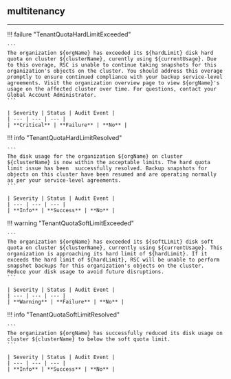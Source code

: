 ## multitenancy
---

!!! failure "TenantQuotaHardLimitExceeded"

    ```
    The organization ${orgName} has exceeded its ${hardLimit} disk hard quota on cluster ${clusterName}, curently using ${currentUsage}. Due to this overage, RSC is unable to continue taking snapshots for this organization's objects on the cluster. You should address this overage promptly to ensure continued compliance with your backup service-level agreements. Visit the organization overview page to view ${orgName}'s usage on the affected cluster over time. For questions, contact your Global Account Administrator.
    ```

    | Severity | Status | Audit Event |
    | --- | --- | --- |
    | **Critical** | **Failure** | **No** |

!!! info "TenantQuotaHardLimitResolved"

    ```
    The disk usage for the organization ${orgName} on cluster ${clusterName} is now within the acceptable limits. The hard quota limit issue has been  successfully resolved. Backup snapshots for objects on this cluster have been resumed and are operating normally as per your service-level agreements.
    ```

    | Severity | Status | Audit Event |
    | --- | --- | --- |
    | **Info** | **Success** | **No** |

!!! warning "TenantQuotaSoftLimitExceeded"

    ```
    The organization ${orgName} has exceeded its ${softLimit} disk soft quota on cluster ${clusterName}, currently using ${currentUsage}. This organization is approaching its hard limit of ${hardLimit}. If it exceeds the hard limit of ${hardLimit}, RSC will be unable to perform snapshot backups for this organization's objects on the cluster. Reduce your disk usage to avoid future disruptions.
    ```

    | Severity | Status | Audit Event |
    | --- | --- | --- |
    | **Warning** | **Failure** | **No** |

!!! info "TenantQuotaSoftLimitResolved"

    ```
    The organization ${orgName} has successfully reduced its disk usage on cluster ${clusterName} to below the soft quota limit.
    ```

    | Severity | Status | Audit Event |
    | --- | --- | --- |
    | **Info** | **Success** | **No** |
